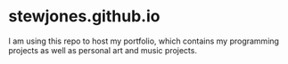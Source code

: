 # stewjones.github.io
I am using this repo to host my portfolio, which contains my programming projects as well as personal art and music projects.